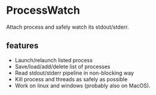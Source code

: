 # ProcessWatch

Attach process and safely watch its stdout/stderr.


## features

- Launch/relaunch listed process
- Save/load/add/delete list of processes
- Read stdout/stderr pipeline in non-blocking way
- Kill process and threads as safely as possible
- Work on linux and windows (probably also on MacOS).

